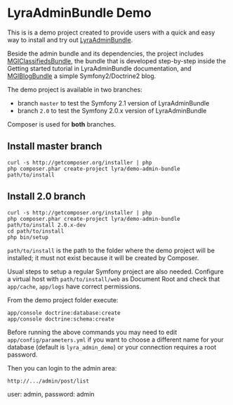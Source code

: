 # LyraAdminBundle Demo

This is is a demo project created to provide users with a quick and easy
way to install and try out [LyraAdminBundle](https://github.com/mgiagnoni/LyraAdminBundle).

Beside the admin bundle and its dependencies, the project includes 
[MGIClassifiedsBundle](https://github.com/mgiagnoni/MGIClassifiedsBundle), 
the bundle that is developed step-by-step inside the Getting started tutorial
in LyraAdminBundle documentation, and [MGIBlogBundle](https://github.com/mgiagnoni/MGIBlogBundle) 
a simple Symfony2/Doctrine2 blog.

The demo project is available in two branches:

* branch `master` to test the Symfony 2.1 version of LyraAdminBundle
* branch `2.0` to test the Symfony 2.0.x version of LyraAdminBundle

Composer is used for **both** branches.

## Install master branch

    curl -s http://getcomposer.org/installer | php
    php composer.phar create-project lyra/demo-admin-bundle path/to/install

## Install 2.0 branch

    curl -s http://getcomposer.org/installer | php
    php composer.phar create-project lyra/demo-admin-bundle path/to/install 2.0.x-dev
    cd path/to/install
    php bin/setup

`path/to/install` is the path to the folder where the demo project will be
installed; it must not exist because it will be created by Composer.

Usual steps to setup a regular Symfony project are also needed. Configure a
virtual host with `path/to/install/web` as Document Root and check that
`app/cache`, `app/logs` have correct permissions.

From the demo project folder execute:

    app/console doctrine:database:create
    app/console doctrine:schema:create

Before running the above commands you may need to edit `app/config/parameters.yml`
if you want to choose a different name for your database (default is `lyra_admin_demo`)
or your connection requires a root password.

Then you can login to the admin area:

    http://.../admin/post/list

user: admin, password: admin

